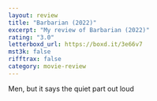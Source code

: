 ```yaml
---
layout: review
title: "Barbarian (2022)"
excerpt: "My review of Barbarian (2022)"
rating: "3.0"
letterboxd_url: https://boxd.it/3e66v7
mst3k: false
rifftrax: false
category: movie-review
---
```


Men, but it says the quiet part out loud
